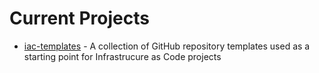 # Current Projects

- [iac-templates](https://github.com/iac-templates) - A collection of GitHub repository templates used as a starting point for Infrastrucure as Code projects
